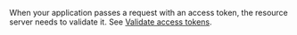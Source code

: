 When your application passes a request with an access token, the resource server needs to validate it. See [Validate access tokens](/docs/guides/validate-access-tokens/).